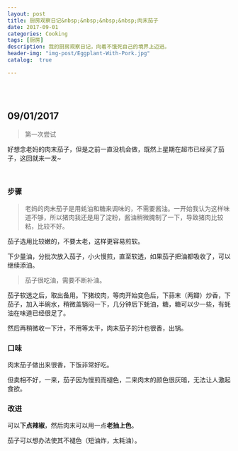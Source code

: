```yaml
---
layout: post
title: 厨房观察日记&nbsp;&nbsp;&nbsp;&nbsp;肉末茄子
date: 2017-09-01
categories: Cooking
tags: [厨房]
description: 我的厨房观察日记，向着不饿死自己的境界上迈进。
header-img: "img-post/Eggplant-With-Pork.jpg"
catalog:  true

---
```


 <br />
 <br />
    
    
## 09/01/2017 
>第一次尝试

好想念老妈的肉末茄子，但是之前一直没机会做，既然上星期在超市已经买了茄子，这回就来一发~

<br />

### 步骤

>老妈的肉末茄子是用蚝油和糖来调味的，不需要酱油。一开始我认为这样味道不够，所以猪肉我还是用了淀粉，酱油稍微腌制了一下，导致猪肉比较粘，比较不好。

茄子选用比较嫩的，不要太老，这样更容易煎软。

下少量油，分批次放入茄子，小火慢煎，直至软透，如果茄子把油都吸收了，可以继续添油。

>茄子很吃油，需要不断补油。

茄子软透之后，取出备用。下猪绞肉，等肉开始变色后，下蒜末（两瓣）炒香，下茄子，加入半碗水，稍微盖锅闷一下，几分钟后下蚝油，糖，糖可以少一些，有蚝油在味道已经很足了。

然后再稍微收一下汁，不用等太干，肉末茄子的汁也很香，出锅。


### 口味

肉末茄子做出来很香，下饭非常好吃。

但卖相不好，一来，茄子因为慢煎而褪色，二来肉末的颜色很灰暗，无法让人激起食欲。

### 改进

可以**下点辣椒**，然后肉末可以用一点**老抽上色**。

茄子可以想办法使其不褪色（短油炸，太耗油）。




